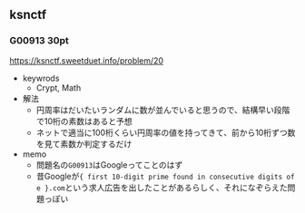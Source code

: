 ## ksnctf

### G00913 30pt
https://ksnctf.sweetduet.info/problem/20

* keywrods
  - Crypt, Math
* 解法
  - 円周率はだいたいランダムに数が並んでいると思うので、結構早い段階で10桁の素数はあると予想
  - ネットで適当に100桁くらい円周率の値を持ってきて、前から10桁ずつ数を見て素数か判定するだけ
* memo
  - 問題名の`G00913`はGoogleってことのはず
  - 昔Googleが`{ first 10-digit prime found in consecutive digits of e }.com`という求人広告を出したことがあるらしく、それになぞらえた問題っぽい
